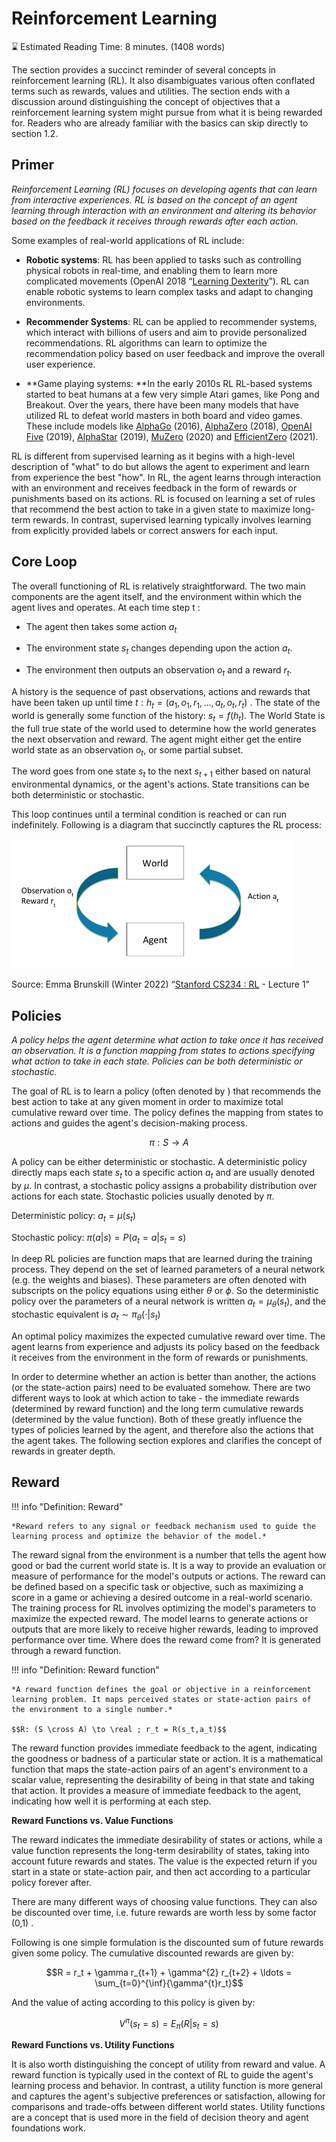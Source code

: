 # Reinforcement Learning

⌛ Estimated Reading Time: 8 minutes. (1408 words)


The section provides a succinct reminder of several concepts in reinforcement learning (RL). It also disambiguates various often conflated terms such as rewards, values and utilities. The section ends with a discussion around distinguishing the concept of objectives that a reinforcement learning system might pursue from what it is being rewarded for. Readers who are already familiar with the basics can skip directly to section 1.2.

## Primer

*Reinforcement Learning (RL) focuses on developing agents that can learn from interactive experiences. RL is based on the concept of an agent learning through interaction with an environment and altering its behavior based on the feedback it receives through rewards after each action.*

Some examples of real-world applications of RL include:

- **Robotic systems**: RL has been applied to tasks such as controlling physical robots in real-time, and enabling them to learn more complicated movements (OpenAI 2018 “[Learning Dexterity](https://www.youtube.com/watch?v=jwSbzNHGflM)”). RL can enable robotic systems to learn complex tasks and adapt to changing environments.

- **Recommender Systems**: RL can be applied to recommender systems, which interact with billions of users and aim to provide personalized recommendations. RL algorithms can learn to optimize the recommendation policy based on user feedback and improve the overall user experience.

- **Game playing systems: **In the early 2010s RL RL-based systems started to beat humans at a few very simple Atari games, like Pong and Breakout. Over the years, there have been many models that have utilized RL to defeat world masters in both board and video games. These include models like [AlphaGo](https://www.deepmind.com/research/highlighted-research/alphago) (2016), [AlphaZero](https://www.deepmind.com/blog/alphazero-shedding-new-light-on-chess-shogi-and-go) (2018), [OpenAI Five](https://openai.com/research/openai-five-defeats-dota-2-world-champions) (2019), [AlphaStar](https://www.deepmind.com/blog/alphastar-mastering-the-real-time-strategy-game-starcraft-ii) (2019), [MuZero](https://www.deepmind.com/blog/muzero-mastering-go-chess-shogi-and-atari-without-rules) (2020) and [EfficientZero](https://github.com/YeWR/EfficientZero) (2021).

RL is different from supervised learning as it begins with a high-level description of "what" to do but allows the agent to experiment and learn from experience the best "how". In RL, the agent learns through interaction with an environment and receives feedback in the form of rewards or punishments based on its actions. RL is focused on learning a set of rules that recommend the best action to take in a given state to maximize long-term rewards. In contrast, supervised learning typically involves learning from explicitly provided labels or correct answers for each input.

## Core Loop

The overall functioning of RL is relatively straightforward. The two main components are the agent itself, and the environment within which the agent lives and operates. At each time step
t
:

- The agent then takes some action $a_{t}$

- The environment state $s_{t}$ changes depending upon the action $a_{t}$.

- The environment then outputs an observation $o_{t}$ and a reward $r_{t}$.

A history
is the sequence of past observations, actions and rewards that have been taken up until time $t: h_t = (a_1,o_1,r_1, \ldots, a_t,o_t,r_t)$ . The state of the world is generally some function of the history: $s_t = f(h_t)$. The World State is the full true state of the world used to determine how the world generates the next observation and reward. The agent might either get the entire world state as an observation $o_t$, or some partial subset.

The word goes from one state $s_t$ to the next $s_{t+1}$ either based on natural environmental dynamics, or the agent's actions. State transitions can be both deterministic or stochastic.

This loop continues until a terminal condition is reached or can run indefinitely. Following is a diagram that succinctly captures the RL process:

![Enter image alt description](Images/S2i_Image_1.png)

Source: Emma Brunskill (Winter 2022) “[Stanford CS234 : RL](https://web.stanford.edu/class/cs234/CS234Win2022/modules.html) - Lecture 1”

## Policies

*A policy helps the agent determine what action to take once it has received an observation. It is a function mapping from states to actions specifying what action to take in each state. Policies can be both deterministic or stochastic.*

The goal of RL is to learn a <span style="text - decoration: underline;">policy</span> (often denoted by 
) that recommends the best action to take at any given moment in order to maximize total cumulative reward over time. The policy defines the mapping from states to actions and guides the agent's decision-making process.

$$\pi: S \to A$$

A policy can be either deterministic or stochastic. A deterministic policy directly maps each state $s_t$ to a specific action $a_t$ and are usually denoted by $\mu$. In contrast, a stochastic policy assigns a probability distribution over actions for each state. Stochastic policies usually denoted by $\pi$.

Deterministic policy: $a_t = \mu(s_t)$

Stochastic policy: $\pi(a|s) = P(a_t = a|s_t=s)$

In deep RL policies are function maps that are learned during the training process. They depend on the set of learned parameters of a neural network (e.g. the weights and biases). These parameters are often denoted with subscripts on the policy equations using either $\theta$ or $\phi$. So the deterministic policy over the parameters of a neural network is written $a_t = \mu_{\theta}(s_t)$, and the stochastic equivalent is $a_t \sim \pi_{\theta}(\cdot|s_t)$

An optimal policy maximizes the expected cumulative reward over time. The agent learns from experience and adjusts its policy based on the feedback it receives from the environment in the form of rewards or punishments.

In order to determine whether an action is better than another, the actions (or the state-action pairs) need to be evaluated somehow. There are two different ways to look at which action to take - the immediate rewards (determined by reward function) and the long term cumulative rewards (determined by the value function). Both of these greatly influence the types of policies learned by the agent, and therefore also the actions that the agent takes. The following section explores and clarifies the concept of rewards in greater depth.

## Reward

!!! info "Definition: Reward"

	
	*Reward refers to any signal or feedback mechanism used to guide the learning process and optimize the behavior of the model.*
	

The reward signal from the environment is a number that tells the agent how good or bad the current world state is. It is a way to provide an evaluation or measure of performance for the model's outputs or actions. The reward can be defined based on a specific task or objective, such as maximizing a score in a game or achieving a desired outcome in a real-world scenario. The training process for RL involves optimizing the model's parameters to maximize the expected reward. The model learns to generate actions or outputs that are more likely to receive higher rewards, leading to improved performance over time. Where does the reward come from? It is generated through a reward function.

!!! info "Definition: Reward function"

	
	*A reward function defines the goal or objective in a reinforcement learning problem. It maps perceived states or state-action pairs of the environment to a single number.*
	
	$$R: (S \cross A) \to \real ; r_t = R(s_t,a_t)$$
	

The reward function provides immediate feedback to the agent, indicating the goodness or badness of a particular state or action. It is a mathematical function that maps the state-action pairs of an agent's environment to a scalar value, representing the desirability of being in that state and taking that action. It provides a measure of immediate feedback to the agent, indicating how well it is performing at each step.

**Reward Functions vs. Value Functions**

The <span style="text - decoration: underline;">reward</span> indicates the immediate desirability of states or actions, while a value function represents the long-term desirability of states, taking into account future rewards and states. The value is the expected return if you start in a state or state-action pair, and then act according to a particular policy forever after. 

There are many different ways of choosing value functions. They can also be discounted over time, i.e. future rewards are worth less by some factor
(0,1)
.

Following is one simple formulation is the discounted sum of future rewards given some policy. The cumulative discounted rewards are given by:

$$R = r_t + \gamma r_{t+1} + \gamma^{2} r_{t+2} + \ldots = \sum_{t=0}^{\inf}{\gamma^{t}r_t}$$

And the value of acting according to this policy is given by:

$$V^{\pi}(s_t=s) = E_{\pi}(R|s_t=s)$$

**Reward Functions vs. Utility Functions**

It is also worth distinguishing the concept of utility from reward and value. A reward function is typically used in the context of RL to guide the agent's learning process and behavior. In contrast, a utility function is more general and captures the agent's subjective preferences or satisfaction, allowing for comparisons and trade-offs between different world states. Utility functions are a concept that is used more in the field of decision theory and agent foundations work.

